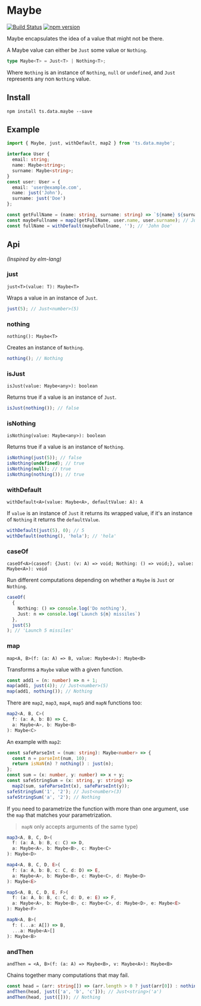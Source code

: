 # Maybe

[![Build Status](https://travis-ci.org/joanllenas/ts.data.maybe.svg?branch=master)](https://travis-ci.org/joanllenas/ts.data.maybe)
[![npm version](https://badge.fury.io/js/ts.data.maybe.svg)](https://badge.fury.io/js/ts.data.maybe)

Maybe encapsulates the idea of a value that might not be there.

A Maybe value can either be `Just` some value or `Nothing`.

```ts
type Maybe<T> = Just<T> | Nothing<T>;
```

Where `Nothing` is an instance of `Nothing`, `null` or `undefined`, and `Just` represents any non `Nothing` value.

## Install

```
npm install ts.data.maybe --save
```

## Example

```ts
import { Maybe, just, withDefault, map2 } from 'ts.data.maybe';

interface User {
  email: string;
  name: Maybe<string>;
  surname: Maybe<string>;
}
const user: User = {
  email: 'user@example.com',
  name: just('John'),
  surname: just('Doe')
};

const getFullName = (name: string, surname: string) => `${name} ${surname}`;
const maybeFullname = map2(getFullName, user.name, user.surname); // Just<string>('John Doe')
const fullName = withDefault(maybeFullname, ''); // 'John Doe'
```

## Api

_(Inspired by elm-lang)_

### just

`just<T>(value: T): Maybe<T>`

Wraps a value in an instance of `Just`.

```ts
just(5); // Just<number>(5)
```

### nothing

`nothing(): Maybe<T>`

Creates an instance of `Nothing`.

```ts
nothing(); // Nothing
```

### isJust

`isJust(value: Maybe<any>): boolean`

Returns true if a value is an instance of `Just`.

```ts
isJust(nothing()); // false
```

### isNothing

`isNothing(value: Maybe<any>): boolean`

Returns true if a value is an instance of `Nothing`.

```ts
isNothing(just(5)); // false
isNothing(undefined); // true
isNothing(null); // true
isNothing(nothing()); // true
```

### withDefault

`withDefault<A>(value: Maybe<A>, defaultValue: A): A`

If `value` is an instance of `Just` it returns its wrapped value, if it's an instance of `Nothing` it returns the `defaultValue`.

```ts
withDefault(just(5), 0); // 5
withDefault(nothing(), 'hola'); // 'hola'
```

### caseOf

`caseOf<A>(caseof: {Just: (v: A) => void; Nothing: () => void;}, value: Maybe<A>): void`

Run different computations depending on whether a `Maybe` is `Just` or `Nothing`.

```ts
caseOf(
  {
    Nothing: () => console.log('Do nothing'),
    Just: n => console.log(`Launch ${n} missiles`)
  },
  just(5)
); // 'Launch 5 missiles'
```

### map

`map<A, B>(f: (a: A) => B, value: Maybe<A>): Maybe<B>`

Transforms a `Maybe` value with a given function.

```ts
const add1 = (n: number) => n + 1;
map(add1, just(4)); // Just<number>(5)
map(add1, nothing()); // Nothing
```

There are `map2`, `map3`, `map4`, `map5` and `mapN` functions too:

```ts
map2<A, B, C>(
  f: (a: A, b: B) => C,
  a: Maybe<A>, b: Maybe<B>
): Maybe<C>
```

An example with `map2`:

```ts
const safeParseInt = (num: string): Maybe<number> => {
  const n = parseInt(num, 10);
  return isNaN(n) ? nothing() : just(n);
};
const sum = (x: number, y: number) => x + y;
const safeStringSum = (x: string, y: string) =>
  map2(sum, safeParseInt(x), safeParseInt(y));
safeStringSum('1', '2'); // Just<number>(3)
safeStringSum('a', '2'); // Nothing
```

If you need to parametrize the function with more than one argument, use the `map` that matches your parametrization.

> `mapN` only accepts arguments of the same type)

```ts
map3<A, B, C, D>(
  f: (a: A, b: B, c: C) => D,
  a: Maybe<A>, b: Maybe<B>, c: Maybe<C>
): Maybe<D>
```

```ts
map4<A, B, C, D, E>(
  f: (a: A, b: B, c: C, d: D) => E,
  a: Maybe<A>, b: Maybe<B>, c: Maybe<C>, d: Maybe<D>
): Maybe<E>
```

```ts
map5<A, B, C, D, E, F>(
  f: (a: A, b: B, c: C, d: D, e: E) => F,
  a: Maybe<A>, b: Maybe<B>, c: Maybe<C>, d: Maybe<D>, e: Maybe<E>
): Maybe<F>
```

```ts
mapN<A, B>(
  f: (...a: A[]) => B,
  ...a: Maybe<A>[]
): Maybe<B>
```

### andThen

`andThen = <A, B>(f: (a: A) => Maybe<B>, v: Maybe<A>): Maybe<B>`

Chains together many computations that may fail.

```ts
const head = (arr: string[]) => (arr.length > 0 ? just(arr[0]) : nothing());
andThen(head, just(['a', 'b', 'c'])); // Just<string>('a')
andThen(head, just([])); // Nothing
```

